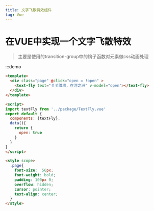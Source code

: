 ```yaml
---
title: 文字飞散特效组件
tag: Vue
---
```


# 在VUE中实现一个文字飞散特效
> 主要是使用的transition-group中的钩子函数对元素做css动画处理

:::demo 
``` html
<template>
  <div class="page" @click="open = !open" >
    <text-fly text="关关雎鸠，在河之洲" v-model="open"></text-fly>
  </div>
</template>

<script>
import textFly from '../package/TextFly.vue'
export default {
  components: {textFly},
  data(){
    return {
      open: true
    }
  }
}
</script>

<style scope>
  .page{
    font-size:  56px;
    font-weight: bold;
    padding: 100px 0;
    overflow: hidden;
    cursor: pointer;
    text-align: center;
  }
</style>

```
